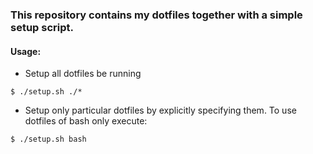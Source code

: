 ### This repository contains my dotfiles together with a simple setup script.

#### Usage:

*   Setup all dotfiles be running
~~~
$ ./setup.sh ./*
~~~
*   Setup only particular dotfiles by explicitly specifying them. To use
dotfiles of bash only execute:
~~~
$ ./setup.sh bash
~~~

